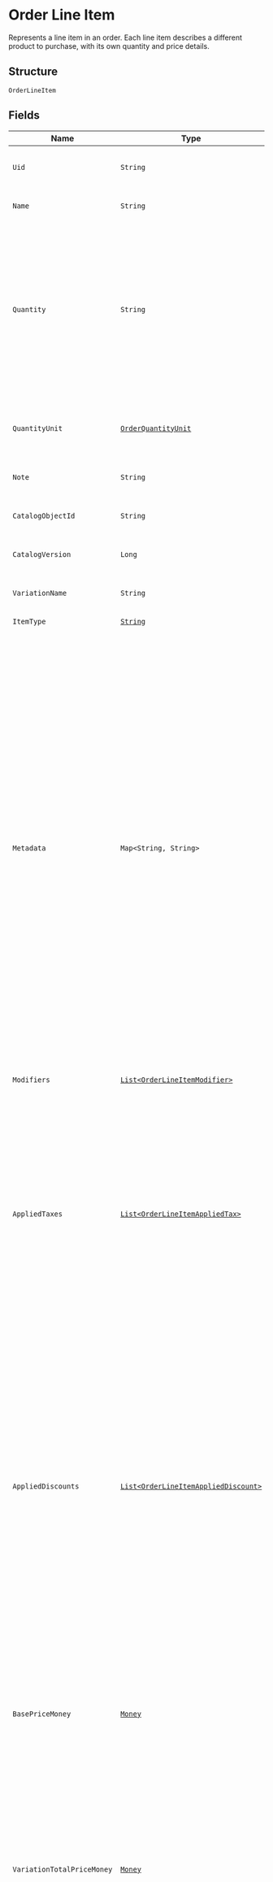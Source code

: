 
# Order Line Item

Represents a line item in an order. Each line item describes a different
product to purchase, with its own quantity and price details.

## Structure

`OrderLineItem`

## Fields

| Name | Type | Tags | Description | Getter |
|  --- | --- | --- | --- | --- |
| `Uid` | `String` | Optional | A unique ID that identifies the line item only within this order.<br>**Constraints**: *Maximum Length*: `60` | String getUid() |
| `Name` | `String` | Optional | The name of the line item.<br>**Constraints**: *Maximum Length*: `512` | String getName() |
| `Quantity` | `String` | Required | The quantity purchased, formatted as a decimal number.<br>For example, `"3"`.<br><br>Line items with a quantity of `"0"` are automatically removed<br>when paying for or otherwise completing the order.<br><br>Line items with a `quantity_unit` can have non-integer quantities.<br>For example, `"1.70000"`.<br>**Constraints**: *Minimum Length*: `1`, *Maximum Length*: `12` | String getQuantity() |
| `QuantityUnit` | [`OrderQuantityUnit`](/doc/models/order-quantity-unit.md) | Optional | Contains the measurement unit for a quantity and a precision that<br>specifies the number of digits after the decimal point for decimal quantities. | OrderQuantityUnit getQuantityUnit() |
| `Note` | `String` | Optional | The note of the line item.<br>**Constraints**: *Maximum Length*: `2000` | String getNote() |
| `CatalogObjectId` | `String` | Optional | The [CatalogItemVariation](/doc/models/catalog-item-variation.md) ID applied to this line item.<br>**Constraints**: *Maximum Length*: `192` | String getCatalogObjectId() |
| `CatalogVersion` | `Long` | Optional | The version of the catalog object that this line item references. | Long getCatalogVersion() |
| `VariationName` | `String` | Optional | The name of the variation applied to this line item.<br>**Constraints**: *Maximum Length*: `400` | String getVariationName() |
| `ItemType` | [`String`](/doc/models/order-line-item-item-type.md) | Optional | Represents the line item type. | String getItemType() |
| `Metadata` | `Map<String, String>` | Optional | Application-defined data attached to this line item. Metadata fields are intended<br>to store descriptive references or associations with an entity in another system or store brief<br>information about the object. Square does not process this field; it only stores and returns it<br>in relevant API calls. Do not use metadata to store any sensitive information (such as personally<br>identifiable information or card details).<br><br>Keys written by applications must be 60 characters or less and must be in the character set<br>`[a-zA-Z0-9_-]`. Entries can also include metadata generated by Square. These keys are prefixed<br>with a namespace, separated from the key with a ':' character.<br><br>Values have a maximum length of 255 characters.<br><br>An application can have up to 10 entries per metadata field.<br><br>Entries written by applications are private and can only be read or modified by the same<br>application.<br><br>For more information, see [Metadata](https://developer.squareup.com/docs/build-basics/metadata). | Map<String, String> getMetadata() |
| `Modifiers` | [`List<OrderLineItemModifier>`](/doc/models/order-line-item-modifier.md) | Optional | The [CatalogModifier](/doc/models/catalog-modifier.md)s applied to this line item. | List<OrderLineItemModifier> getModifiers() |
| `AppliedTaxes` | [`List<OrderLineItemAppliedTax>`](/doc/models/order-line-item-applied-tax.md) | Optional | The list of references to taxes applied to this line item. Each<br>`OrderLineItemAppliedTax` has a `tax_uid` that references the `uid` of a<br>top-level `OrderLineItemTax` applied to the line item. On reads, the<br>amount applied is populated.<br><br>An `OrderLineItemAppliedTax` is automatically created on every line<br>item for all `ORDER` scoped taxes added to the order. `OrderLineItemAppliedTax`<br>records for `LINE_ITEM` scoped taxes must be added in requests for the tax<br>to apply to any line items.<br><br>To change the amount of a tax, modify the referenced top-level tax. | List<OrderLineItemAppliedTax> getAppliedTaxes() |
| `AppliedDiscounts` | [`List<OrderLineItemAppliedDiscount>`](/doc/models/order-line-item-applied-discount.md) | Optional | The list of references to discounts applied to this line item. Each<br>`OrderLineItemAppliedDiscount` has a `discount_uid` that references the `uid` of a top-level<br>`OrderLineItemDiscounts` applied to the line item. On reads, the amount<br>applied is populated.<br><br>An `OrderLineItemAppliedDiscount` is automatically created on every line item for all<br>`ORDER` scoped discounts that are added to the order. `OrderLineItemAppliedDiscount` records<br>for `LINE_ITEM` scoped discounts must be added in requests for the discount to apply to any<br>line items.<br><br>To change the amount of a discount, modify the referenced top-level discount. | List<OrderLineItemAppliedDiscount> getAppliedDiscounts() |
| `BasePriceMoney` | [`Money`](/doc/models/money.md) | Optional | Represents an amount of money. `Money` fields can be signed or unsigned.<br>Fields that do not explicitly define whether they are signed or unsigned are<br>considered unsigned and can only hold positive amounts. For signed fields, the<br>sign of the value indicates the purpose of the money transfer. See<br>[Working with Monetary Amounts](https://developer.squareup.com/docs/build-basics/working-with-monetary-amounts)<br>for more information. | Money getBasePriceMoney() |
| `VariationTotalPriceMoney` | [`Money`](/doc/models/money.md) | Optional | Represents an amount of money. `Money` fields can be signed or unsigned.<br>Fields that do not explicitly define whether they are signed or unsigned are<br>considered unsigned and can only hold positive amounts. For signed fields, the<br>sign of the value indicates the purpose of the money transfer. See<br>[Working with Monetary Amounts](https://developer.squareup.com/docs/build-basics/working-with-monetary-amounts)<br>for more information. | Money getVariationTotalPriceMoney() |
| `GrossSalesMoney` | [`Money`](/doc/models/money.md) | Optional | Represents an amount of money. `Money` fields can be signed or unsigned.<br>Fields that do not explicitly define whether they are signed or unsigned are<br>considered unsigned and can only hold positive amounts. For signed fields, the<br>sign of the value indicates the purpose of the money transfer. See<br>[Working with Monetary Amounts](https://developer.squareup.com/docs/build-basics/working-with-monetary-amounts)<br>for more information. | Money getGrossSalesMoney() |
| `TotalTaxMoney` | [`Money`](/doc/models/money.md) | Optional | Represents an amount of money. `Money` fields can be signed or unsigned.<br>Fields that do not explicitly define whether they are signed or unsigned are<br>considered unsigned and can only hold positive amounts. For signed fields, the<br>sign of the value indicates the purpose of the money transfer. See<br>[Working with Monetary Amounts](https://developer.squareup.com/docs/build-basics/working-with-monetary-amounts)<br>for more information. | Money getTotalTaxMoney() |
| `TotalDiscountMoney` | [`Money`](/doc/models/money.md) | Optional | Represents an amount of money. `Money` fields can be signed or unsigned.<br>Fields that do not explicitly define whether they are signed or unsigned are<br>considered unsigned and can only hold positive amounts. For signed fields, the<br>sign of the value indicates the purpose of the money transfer. See<br>[Working with Monetary Amounts](https://developer.squareup.com/docs/build-basics/working-with-monetary-amounts)<br>for more information. | Money getTotalDiscountMoney() |
| `TotalMoney` | [`Money`](/doc/models/money.md) | Optional | Represents an amount of money. `Money` fields can be signed or unsigned.<br>Fields that do not explicitly define whether they are signed or unsigned are<br>considered unsigned and can only hold positive amounts. For signed fields, the<br>sign of the value indicates the purpose of the money transfer. See<br>[Working with Monetary Amounts](https://developer.squareup.com/docs/build-basics/working-with-monetary-amounts)<br>for more information. | Money getTotalMoney() |
| `PricingBlocklists` | [`OrderLineItemPricingBlocklists`](/doc/models/order-line-item-pricing-blocklists.md) | Optional | Describes pricing adjustments that are blocked from manual and<br>automatic application to a line item. For more information, see<br>[Apply Taxes and Discounts](https://developer.squareup.com/docs/orders-api/apply-taxes-and-discounts). | OrderLineItemPricingBlocklists getPricingBlocklists() |

## Example (as JSON)

```json
{
  "uid": "uid0",
  "name": "name0",
  "quantity": "quantity6",
  "quantity_unit": {
    "measurement_unit": {
      "custom_unit": {
        "name": "name8",
        "abbreviation": "abbreviation0"
      },
      "area_unit": "IMPERIAL_SQUARE_FOOT",
      "length_unit": "METRIC_METER",
      "volume_unit": "GENERIC_CUP",
      "weight_unit": "IMPERIAL_WEIGHT_OUNCE"
    },
    "precision": 54,
    "catalog_object_id": "catalog_object_id0",
    "catalog_version": 12
  },
  "note": "note4",
  "catalog_object_id": "catalog_object_id6"
}
```

